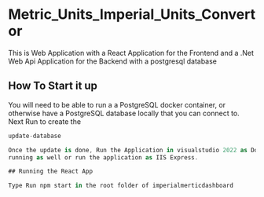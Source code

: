 # Metric_Units_Imperial_Units_Convertor

This is Web Application with a React Application for the Frontend and a .Net Web Api Application for the Backend
with a postgresql database

## How To Start it up

You will need to be able to run a a PostgreSQL docker container, or 
otherwise have a PostgreSQL database locally that you can connect to. 
Next Run to create the 

```csharp
update-database

Once the update is done, Run the Application in visualstudio 2022 as Docker if you have the postgresql container
running as well or run the application as IIS Express.

## Running the React App

Type Run npm start in the root folder of imperialmerticdashboard




